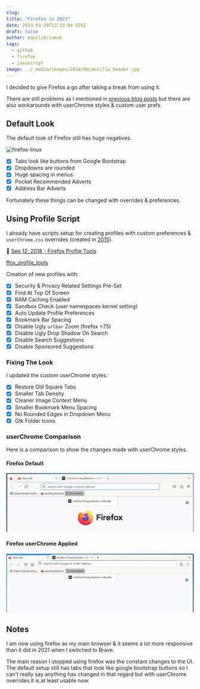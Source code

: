 ```yaml
---
slug:
title: "Firefox in 2023"
date: 2023-03-29T13:33:04.976Z
draft: false
author: equilibriumuk
tags:
  - github
  - firefox
  - javascript
image: ../_media/images/2018/09/mozilla_header.jpg
---
```


I decided to give Firefox a go after taking a break from using it.

There are still problems as I mentioned in <a href="/2021/09/13/dropping-firefox/" target="_blank">previous blog posts</a> but there are also workarounds with userChrome styles & custom user prefs.

## Default Look

The default look of Firefox still has huge negatives.

<p class="text-center"><img src="/media/images/2021/ffox_newtab.png" alt="firefox-linux"></p>

- [x] Tabs look like buttons from Google Bootstrap
- [x] Dropdowns are rounded
- [x] Huge spacing in menus
- [x] Pocket Recommended Adverts
- [x] Address Bar Adverts

Fortunately these things can be changed with overrides & preferences.

## Using Profile Script

I already have scripts setup for creating profiles with custom preferences & `userChrome.css` overrides (created in <a href="/2015/05/19/firefox-scripts/" target="_blank">2015</a>).

📝 <a href="/2018/09/12/firefox-profile-tools/" target="_blank">Sep 12, 2018 - Firefox Profile Tools</a>

<a class="github" href="https://github.com/equk/ffox_profile_tools" aria-label="View on GitHub" target="_blank" rel="noopener noreferrer"><i class="fa fa-github"></i> ffox_profile_tools</a>

Creation of new profiles with:

- [x] Security & Privacy Related Settings Pre-Set
- [x] Find At Top Of Screen
- [x] RAM Caching Enabled
- [x] Sandbox Check (user namespaces kernel setting)
- [x] Auto Update Profile Preferences
- [x] Bookmark Bar Spacing
- [x] Disable Ugly `urlbar` Zoom (firefox >75)
- [x] Disable Ugly Drop Shadow On Search
- [x] Disable Search Suggestions
- [x] Disable Sponsored Suggestions

### Fixing The Look

I updated the custom userChrome styles.

- [x] Restore Old Square Tabs
- [x] Smaller Tab Density
- [x] Cleaner Image Context Menu
- [x] Smaller Bookmark Menu Spacing
- [x] No Rounded Edges in Dropdown Menu
- [x] Gtk Folder Icons

### userChrome Comparison

Here is a comparison to show the changes made with userChrome styles.

#### Firefox Default

![firefox-linux-default](../_media/images/2023/ffox_linux_default.jpg)

#### Firefox userChrome Applied

![firefox-linux-userchrome](../_media/images/2023/ffox_linux_userchrome.jpg)

## Notes

I am now using firefox as my main browser & it seems a lot more responsive than it did in 2021 when I switched to Brave.

The main reason I stopped using firefox was the constant changes to the UI.<br />
The default setup still has tabs that look like google bootstrap buttons so I can't really say anything has changed in that regard but with userChrome overrides it is at least usable now.

